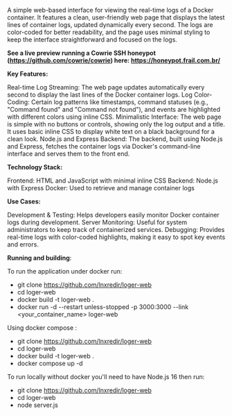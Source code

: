 A simple web-based interface for viewing the real-time logs of a Docker container. It features a clean, user-friendly web page that displays the latest lines of container logs, updated dynamically every second. The logs are color-coded for better readability, and the page uses minimal styling to keep the interface straightforward and focused on the logs.

**See a live preview running a Cowrie SSH honeypot (https://github.com/cowrie/cowrie) here: https://honeypot.frail.com.br/**

**Key Features:**

Real-time Log Streaming: The web page updates automatically every second to display the last lines of the Docker container logs.
Log Color-Coding: Certain log patterns like timestamps, command statuses (e.g., "Command found" and "Command not found"), and events are highlighted with different colors using inline CSS.
Minimalistic Interface: The web page is simple with no buttons or controls, showing only the log output and a title. It uses basic inline CSS to display white text on a black background for a clean look.
Node.js and Express Backend: The backend, built using Node.js and Express, fetches the container logs via Docker's command-line interface and serves them to the front end.

**Technology Stack:**

Frontend: HTML and JavaScript with minimal inline CSS
Backend: Node.js with Express
Docker: Used to retrieve and manage container logs

**Use Cases:**

Development & Testing: Helps developers easily monitor Docker container logs during development.
Server Monitoring: Useful for system administrators to keep track of containerized services.
Debugging: Provides real-time logs with color-coded highlights, making it easy to spot key events and errors.

**Running and building**:

To run the application under docker run:
- git clone https://github.com/lnxredir/loger-web
- cd loger-web
- docker build -t loger-web .
- docker run -d --restart unless-stopped -p 3000:3000 --link <your_container_name> loger-web

Using docker compose :
- git clone https://github.com/lnxredir/loger-web
- cd loger-web
- docker build -t loger-web .
- docker compose up -d

To run locally without docker you'll need to have Node.js 16 then run:
- git clone https://github.com/lnxredir/loger-web
- cd loger-web
- node server.js
